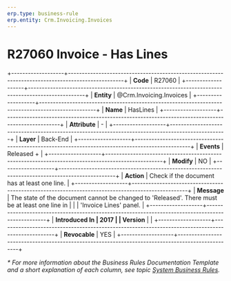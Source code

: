 ```yaml
---
erp.type: business-rule
erp.entity: Crm.Invoicing.Invoices
---
```


# R27060 Invoice - Has Lines
+-------------------+--------------------------------------------------------------------------------------------------+
| **Code**          | R27060                                                                                           |
+-------------------+--------------------------------------------------------------------------------------------------+
| **Entity**        | @Crm.Invoicing.Invoices                                                                          |
+-------------------+--------------------------------------------------------------------------------------------------+
| **Name**          | HasLines                                                                                         |
+-------------------+--------------------------------------------------------------------------------------------------+
| **Attribute**     | \-                                                                                               |
+-------------------+--------------------------------------------------------------------------------------------------+
| **Layer**         | Back-End                                                                                         |
+-------------------+--------------------------------------------------------------------------------------------------+
| **Events**        | Released +                                                                                       |
+-------------------+--------------------------------------------------------------------------------------------------+
| **Modify**        | NO                                                                                               |
+-------------------+--------------------------------------------------------------------------------------------------+
| **Action**        | Check if the document has at least one line.                                                     |
+-------------------+--------------------------------------------------------------------------------------------------+
| **Message**       | The state of the document cannot be changed to \'Released\'. There must be at least one line in  |
|                   | \'Invoice Lines\' panel.                                                                         |
+-------------------+--------------------------------------------------------------------------------------------------+
| **Introduced In   | 2017                                                                                             |
| Version**         |                                                                                                  |
+-------------------+--------------------------------------------------------------------------------------------------+
| **Revocable**     | YES                                                                                              |
+-------------------+--------------------------------------------------------------------------------------------------+

*\* For more information about the Business Rules Documentation Template and a short explanation of each column, see
topic [System Business Rules](../templates/template-description-system-business-rules.md).*
  
